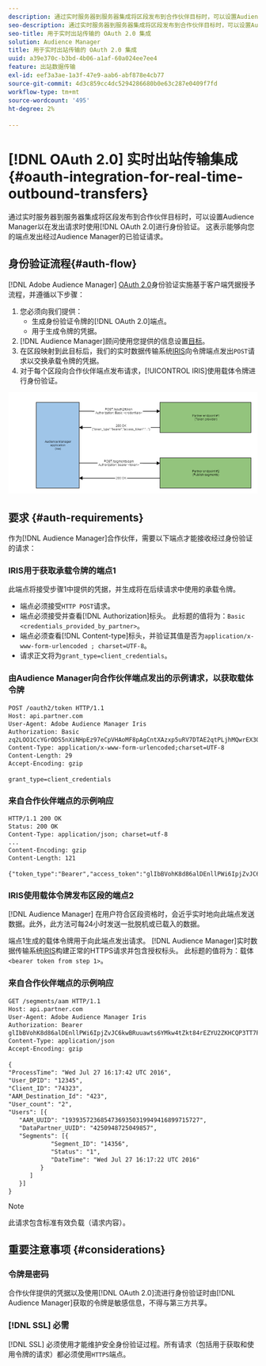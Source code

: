 ```yaml
---
description: 通过实时服务器到服务器集成将区段发布到合作伙伴目标时，可以设置Audience Manager以在发出请求时使用OAuth 2.0进行身份验证。 这表示能够向您的端点发出经过Audience Manager的已验证请求。
seo-description: 通过实时服务器到服务器集成将区段发布到合作伙伴目标时，可以设置Audience Manager以在发出请求时使用OAuth 2.0进行身份验证。 这表示能够向您的端点发出经过Audience Manager的已验证请求。
seo-title: 用于实时出站传输的 OAuth 2.0 集成
solution: Audience Manager
title: 用于实时出站传输的 OAuth 2.0 集成
uuid: a39e370c-b3bd-4b06-a1af-60a024ee7ee4
feature: 出站数据传输
exl-id: eef3a3ae-1a3f-47e9-aab6-abf878e4cb77
source-git-commit: 4d3c859cc4dc5294286680b0e63c287e0409f7fd
workflow-type: tm+mt
source-wordcount: '495'
ht-degree: 2%

---
```


# [!DNL OAuth 2.0] 实时出站传输集成{#oauth-integration-for-real-time-outbound-transfers}

通过实时服务器到服务器集成将区段发布到合作伙伴目标时，可以设置Audience Manager以在发出请求时使用[!DNL OAuth 2.0]进行身份验证。 这表示能够向您的端点发出经过Audience Manager的已验证请求。

## 身份验证流程{#auth-flow}

[!DNL Adobe Audience Manager] [OAuth 2.0](https://tools.ietf.org/html/rfc6749#section-4.4)身份验证实施基于客户端凭据授予流程，并遵循以下步骤：

1. 您必须向我们提供：
   * 生成身份验证令牌的[!DNL OAuth 2.0]端点。
   * 用于生成令牌的凭据。
1. [!DNL Audience Manager]顾问使用您提供的信息设置[目标](../../../features/destinations/destinations.md)。
1. 在区段映射到此目标后，我们的实时数据传输系统[IRIS](../../../reference/system-components/components-data-action.md#iris)向令牌端点发出`POST`请求以交换承载令牌的凭据。
1. 对于每个区段向合作伙伴端点发布请求，[!UICONTROL IRIS]使用载体令牌进行身份验证。

![](assets/oauth2-iris.png)

## 要求 {#auth-requirements}

作为[!DNL Audience Manager]合作伙伴，需要以下端点才能接收经过身份验证的请求：

### IRIS用于获取承载令牌的端点1

此端点将接受步骤1中提供的凭据，并生成将在后续请求中使用的承载令牌。

* 端点必须接受`HTTP POST`请求。
* 端点必须接受并查看[!DNL Authorization]标头。 此标题的值将为：`Basic <credentials_provided_by_partner>`。
* 端点必须查看[!DNL Content-type]标头，并验证其值是否为`application/x-www-form-urlencoded ; charset=UTF-8`。
* 请求正文将为`grant_type=client_credentials`。

### 由Audience Manager向合作伙伴端点发出的示例请求，以获取载体令牌

```
POST /oauth2/token HTTP/1.1
Host: api.partner.com
User-Agent: Adobe Audience Manager Iris
Authorization: Basic zq2LOO1CcYGrODS5nXiNHpEz97eCpVHAoMF8pAgCntXAzxp5uRV7DTAE2qtPLjhMQwrEX3O6MHV4S
Content-Type: application/x-www-form-urlencoded;charset=UTF-8
Content-Length: 29
Accept-Encoding: gzip
  
grant_type=client_credentials
```

### 来自合作伙伴端点的示例响应

```
HTTP/1.1 200 OK
Status: 200 OK
Content-Type: application/json; charset=utf-8
...
Content-Encoding: gzip
Content-Length: 121
  
{"token_type":"Bearer","access_token":"glIbBVohK8d86alDEnllPWi6IpjZvJC6kwBRuuawts6YMkw4tZkt84rEZYU2ZKHCQP3TT7PnzCQPI0yY"}
```

### IRIS使用载体令牌发布区段的端点2

[!DNL Audience Manager] 在用户符合区段资格时，会近乎实时地向此端点发送数据。此外，此方法可每24小时发送一批脱机或已载入的数据。

端点1生成的载体令牌用于向此端点发出请求。 [!DNL Audience Manager]实时数据传输系统[IRIS](../../../reference/system-components/components-data-action.md#iris)构建正常的HTTPS请求并包含授权标头。 此标题的值将为：载体`<bearer token from step 1>`。

### 来自合作伙伴端点的示例响应

```
GET /segments/aam HTTP/1.1
Host: api.partner.com
User-Agent: Adobe Audience Manager Iris
Authorization: Bearer glIbBVohK8d86alDEnllPWi6IpjZvJC6kwBRuuawts6YMkw4tZkt84rEZYU2ZKHCQP3TT7PnzCQPI0yY
Content-Type: application/json
Accept-Encoding: gzip
   
{
"ProcessTime": "Wed Jul 27 16:17:42 UTC 2016",
"User_DPID": "12345",
"Client_ID": "74323",
"AAM_Destination_Id": "423",
"User_count": "2",
"Users": [{
   "AAM_UUID": "19393572368547369350319949416899715727",
   "DataPartner_UUID": "4250948725049857",
   "Segments": [{
            "Segment_ID": "14356",
            "Status": "1",
            "DateTime": "Wed Jul 27 16:17:22 UTC 2016"
         }
      ]
   }]
}
```

>[!NOTE]
>
>此请求包含标准有效负载（请求内容）。

## 重要注意事项 {#considerations}

### 令牌是密码

合作伙伴提供的凭据以及使用[!DNL OAuth 2.0]流进行身份验证时由[!DNL Audience Manager]获取的令牌是敏感信息，不得与第三方共享。

### [!DNL SSL] 必需

[!DNL SSL] 必须使用才能维护安全身份验证过程。所有请求（包括用于获取和使用令牌的请求）都必须使用`HTTPS`端点。
